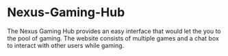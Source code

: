 # Nexus-Gaming-Hub
The Nexus Gaming Hub provides an easy interface that would let the you to the pool of gaming. The website consists of multiple games and a chat box to interact with other users while gaming.
